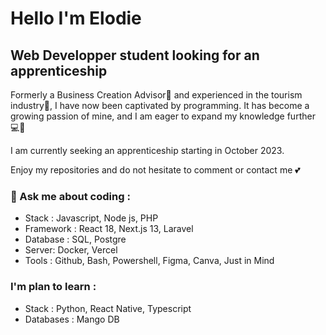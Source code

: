 <h1 align= "left" >Hello I'm Elodie </h1>

<h2 align="left" > Web Developper student looking for an apprenticeship </h2>

Formerly a Business Creation Advisor📝 and experienced in the tourism industry🗼, I have now been captivated by programming. 
It has become a growing passion of mine, and I am eager to expand my knowledge further 💻🚀 

I am currently seeking an apprenticeship starting in October 2023.

Enjoy my repositories and do not hesitate to comment or contact me 💕

<h3> 💬 Ask me about coding : </h3>
<p ##>
  
- Stack : Javascript, Node js, PHP 
- Framework : React 18, Next.js 13, Laravel
- Database : SQL, Postgre
- Server: Docker, Vercel
- Tools : Github, Bash, Powershell, Figma, Canva, Just in Mind

<h3> I'm plan to learn : </h3>

- Stack : Python, React Native, Typescript
- Databases : Mango DB
 ##
</p>

